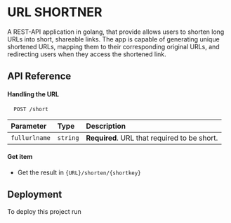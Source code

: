 # URL SHORTNER

A REST-API application in golang, that provide allows users to shorten long URLs into short, shareable links. The app is capable of generating unique shortened URLs, mapping them to their corresponding original URLs, and redirecting users when they access the shortened link.


## API Reference

#### Handling the URL

```http
  POST /short
```

| Parameter | Type     | Description                |
| :-------- | :------- | :------------------------- |
| `fullurlname` | `string` | **Required**. URL that required to be short. |

#### Get item

 - Get the result in `{URL}/shorten/{shortkey}`


## Deployment

To deploy this project run
